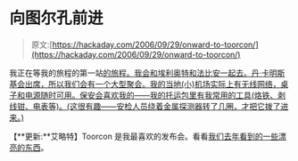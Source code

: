 # 向图尔孔前进

> 原文:[https://hackaday.com/2006/09/29/onward-to-toorcon/](https://hackaday.com/2006/09/29/onward-to-toorcon/)

我正在等我的旅程的第一站[的旅程。我会和埃利奥特和法比安一起去。丹·卡明斯基会出席，所以我们会有一个大型聚会。我的当地(小)机场实际上有无线网络，桌子和电源随时可用。保安会喜欢我的——我的托运包里有我常用的工具(烙铁、剥线钳、电表等)。(这很有趣——安检人员绕着金属探测器转了几圈，才把它拨了进来。)](http://toorcon.org)

【**更新:**艾略特】Toorcon 是我最喜欢的发布会。看看[我们去年看到的一些漂亮的东西](http://www.hackaday.com/search/?q=tc7)。